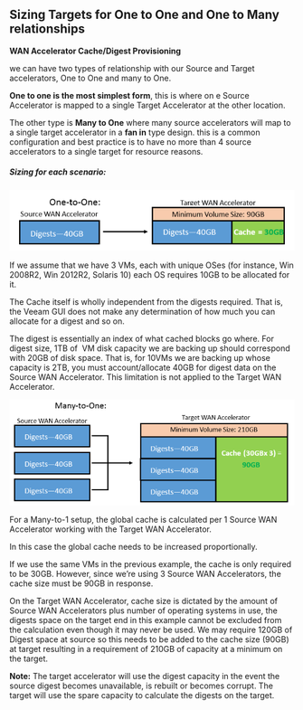 <!--- This was last Changed 03-05-17 by PS --->
## Sizing Targets for One to One and One to Many relationships





**WAN Accelerator Cache/Digest Provisioning**

we can have two types of relationship with our Source and Target accelerators, One to One and many to One.

**One to one is the most simplest form**, this is where on e Source Accelerator is mapped to a single Target Accelerator at the other location.

The other type is **Many to One** where many source accelerators will map to a single target accelerator in a **fan in** type design. this is a common configuration and best practice is to have no more than 4 source accelerators to a single target for resource reasons.

##### Sizing for each scenario:


![Target with One to One relationship](./Wan-Accel_Sizing-1-2-1.png)

If we assume that we have 3 VMs, each with unique OSes (for instance, Win 2008R2, Win 2012R2, Solaris 10) each OS requires 10GB to be allocated for it.

The Cache itself is wholly independent from the digests required. That is, the Veeam GUI does not make any determination of how much you can allocate for a digest and so on.

The digest is essentially an index of what cached blocks go where. For digest size, 1TB of 
VM disk capacity we are backing up should correspond with 20GB of disk space. That is, for 10VMs we are backing up whose capacity is 2TB, you must account/allocate 40GB for digest data on the Source WAN Accelerator. This limitation is not applied to the Target WAN Accelerator.



![Target with One to One relationship](./Wan-Accel_Sizing-Many-to-One.png)


For a Many-to-1 setup, the global cache is calculated per 1 Source WAN Accelerator working with the Target WAN Accelerator.

In this case the global cache needs to be increased proportionally.

If we use the same VMs in the previous example, the cache is only required to be 30GB. However, since we’re using 3 Source WAN Accelerators, the cache size must be 90GB in response.  

On the Target WAN Accelerator, cache size is dictated by the amount of Source WAN Accelerators plus number of operating systems in use, the digests space on the target end in this example cannot be excluded from the calculation even though it may never be used. We may require 120GB of Digest space at source so this needs to be added to the cache size (90GB) at target resulting in a requirement of 210GB of capacity at a minimum on the target.

**Note:** The target accelerator will use the digest capacity in the event the source digest becomes unavailable, is rebuilt or becomes corrupt. The target will use the spare capacity to calculate the digests on the target.
